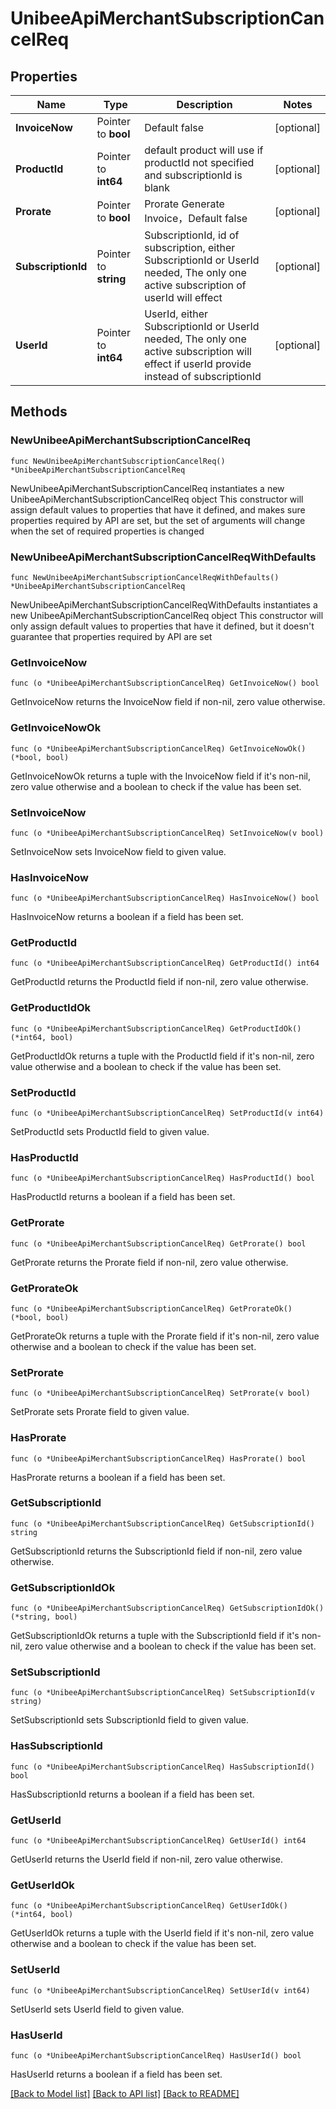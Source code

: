 # UnibeeApiMerchantSubscriptionCancelReq

## Properties

Name | Type | Description | Notes
------------ | ------------- | ------------- | -------------
**InvoiceNow** | Pointer to **bool** | Default false | [optional] 
**ProductId** | Pointer to **int64** | default product will use if productId not specified and subscriptionId is blank | [optional] 
**Prorate** | Pointer to **bool** | Prorate Generate Invoice，Default false | [optional] 
**SubscriptionId** | Pointer to **string** | SubscriptionId, id of subscription, either SubscriptionId or UserId needed, The only one active subscription of userId will effect | [optional] 
**UserId** | Pointer to **int64** | UserId, either SubscriptionId or UserId needed, The only one active subscription will effect if userId provide instead of subscriptionId | [optional] 

## Methods

### NewUnibeeApiMerchantSubscriptionCancelReq

`func NewUnibeeApiMerchantSubscriptionCancelReq() *UnibeeApiMerchantSubscriptionCancelReq`

NewUnibeeApiMerchantSubscriptionCancelReq instantiates a new UnibeeApiMerchantSubscriptionCancelReq object
This constructor will assign default values to properties that have it defined,
and makes sure properties required by API are set, but the set of arguments
will change when the set of required properties is changed

### NewUnibeeApiMerchantSubscriptionCancelReqWithDefaults

`func NewUnibeeApiMerchantSubscriptionCancelReqWithDefaults() *UnibeeApiMerchantSubscriptionCancelReq`

NewUnibeeApiMerchantSubscriptionCancelReqWithDefaults instantiates a new UnibeeApiMerchantSubscriptionCancelReq object
This constructor will only assign default values to properties that have it defined,
but it doesn't guarantee that properties required by API are set

### GetInvoiceNow

`func (o *UnibeeApiMerchantSubscriptionCancelReq) GetInvoiceNow() bool`

GetInvoiceNow returns the InvoiceNow field if non-nil, zero value otherwise.

### GetInvoiceNowOk

`func (o *UnibeeApiMerchantSubscriptionCancelReq) GetInvoiceNowOk() (*bool, bool)`

GetInvoiceNowOk returns a tuple with the InvoiceNow field if it's non-nil, zero value otherwise
and a boolean to check if the value has been set.

### SetInvoiceNow

`func (o *UnibeeApiMerchantSubscriptionCancelReq) SetInvoiceNow(v bool)`

SetInvoiceNow sets InvoiceNow field to given value.

### HasInvoiceNow

`func (o *UnibeeApiMerchantSubscriptionCancelReq) HasInvoiceNow() bool`

HasInvoiceNow returns a boolean if a field has been set.

### GetProductId

`func (o *UnibeeApiMerchantSubscriptionCancelReq) GetProductId() int64`

GetProductId returns the ProductId field if non-nil, zero value otherwise.

### GetProductIdOk

`func (o *UnibeeApiMerchantSubscriptionCancelReq) GetProductIdOk() (*int64, bool)`

GetProductIdOk returns a tuple with the ProductId field if it's non-nil, zero value otherwise
and a boolean to check if the value has been set.

### SetProductId

`func (o *UnibeeApiMerchantSubscriptionCancelReq) SetProductId(v int64)`

SetProductId sets ProductId field to given value.

### HasProductId

`func (o *UnibeeApiMerchantSubscriptionCancelReq) HasProductId() bool`

HasProductId returns a boolean if a field has been set.

### GetProrate

`func (o *UnibeeApiMerchantSubscriptionCancelReq) GetProrate() bool`

GetProrate returns the Prorate field if non-nil, zero value otherwise.

### GetProrateOk

`func (o *UnibeeApiMerchantSubscriptionCancelReq) GetProrateOk() (*bool, bool)`

GetProrateOk returns a tuple with the Prorate field if it's non-nil, zero value otherwise
and a boolean to check if the value has been set.

### SetProrate

`func (o *UnibeeApiMerchantSubscriptionCancelReq) SetProrate(v bool)`

SetProrate sets Prorate field to given value.

### HasProrate

`func (o *UnibeeApiMerchantSubscriptionCancelReq) HasProrate() bool`

HasProrate returns a boolean if a field has been set.

### GetSubscriptionId

`func (o *UnibeeApiMerchantSubscriptionCancelReq) GetSubscriptionId() string`

GetSubscriptionId returns the SubscriptionId field if non-nil, zero value otherwise.

### GetSubscriptionIdOk

`func (o *UnibeeApiMerchantSubscriptionCancelReq) GetSubscriptionIdOk() (*string, bool)`

GetSubscriptionIdOk returns a tuple with the SubscriptionId field if it's non-nil, zero value otherwise
and a boolean to check if the value has been set.

### SetSubscriptionId

`func (o *UnibeeApiMerchantSubscriptionCancelReq) SetSubscriptionId(v string)`

SetSubscriptionId sets SubscriptionId field to given value.

### HasSubscriptionId

`func (o *UnibeeApiMerchantSubscriptionCancelReq) HasSubscriptionId() bool`

HasSubscriptionId returns a boolean if a field has been set.

### GetUserId

`func (o *UnibeeApiMerchantSubscriptionCancelReq) GetUserId() int64`

GetUserId returns the UserId field if non-nil, zero value otherwise.

### GetUserIdOk

`func (o *UnibeeApiMerchantSubscriptionCancelReq) GetUserIdOk() (*int64, bool)`

GetUserIdOk returns a tuple with the UserId field if it's non-nil, zero value otherwise
and a boolean to check if the value has been set.

### SetUserId

`func (o *UnibeeApiMerchantSubscriptionCancelReq) SetUserId(v int64)`

SetUserId sets UserId field to given value.

### HasUserId

`func (o *UnibeeApiMerchantSubscriptionCancelReq) HasUserId() bool`

HasUserId returns a boolean if a field has been set.


[[Back to Model list]](../README.md#documentation-for-models) [[Back to API list]](../README.md#documentation-for-api-endpoints) [[Back to README]](../README.md)


